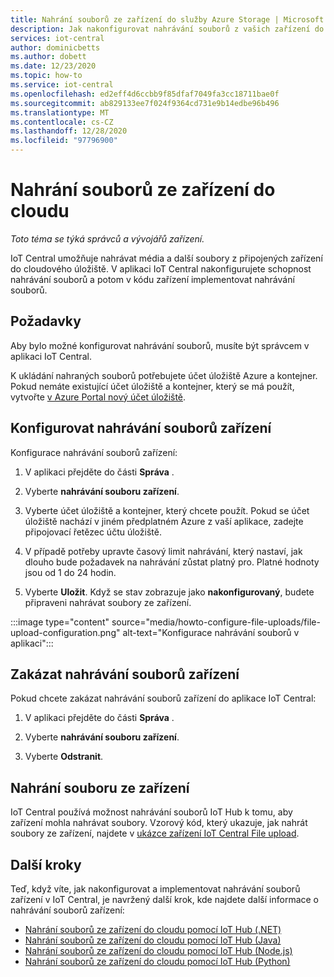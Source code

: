 ```yaml
---
title: Nahrání souborů ze zařízení do služby Azure Storage | Microsoft Docs
description: Jak nakonfigurovat nahrávání souborů z vašich zařízení do cloudu Až nakonfigurujete nahrávání souborů, implementujte v zařízeních nahrávání souborů.
services: iot-central
author: dominicbetts
ms.author: dobett
ms.date: 12/23/2020
ms.topic: how-to
ms.service: iot-central
ms.openlocfilehash: ed2eff4d6ccbb9f85dfaf7049fa3cc18711bae0f
ms.sourcegitcommit: ab829133ee7f024f9364cd731e9b14edbe96b496
ms.translationtype: MT
ms.contentlocale: cs-CZ
ms.lasthandoff: 12/28/2020
ms.locfileid: "97796900"
---
```

# <a name="upload-files-from-your-devices-to-the-cloud"></a>Nahrání souborů ze zařízení do cloudu

*Toto téma se týká správců a vývojářů zařízení.*

IoT Central umožňuje nahrávat média a další soubory z připojených zařízení do cloudového úložiště. V aplikaci IoT Central nakonfigurujete schopnost nahrávání souborů a potom v kódu zařízení implementovat nahrávání souborů.

## <a name="prerequisites"></a>Požadavky

Aby bylo možné konfigurovat nahrávání souborů, musíte být správcem v aplikaci IoT Central.

K ukládání nahraných souborů potřebujete účet úložiště Azure a kontejner. Pokud nemáte existující účet úložiště a kontejner, který se má použít, vytvořte [v Azure Portal nový účet úložiště](https://ms.portal.azure.com/#create/Microsoft.StorageAccount-ARM).

## <a name="configure-device-file-uploads"></a>Konfigurovat nahrávání souborů zařízení

Konfigurace nahrávání souborů zařízení:

1. V aplikaci přejděte do části **Správa** .

1. Vyberte **nahrávání souboru zařízení**.

1. Vyberte účet úložiště a kontejner, který chcete použít. Pokud se účet úložiště nachází v jiném předplatném Azure z vaší aplikace, zadejte připojovací řetězec účtu úložiště.

1. V případě potřeby upravte časový limit nahrávání, který nastaví, jak dlouho bude požadavek na nahrávání zůstat platný pro. Platné hodnoty jsou od 1 do 24 hodin.

1. Vyberte **Uložit**. Když se stav zobrazuje jako **nakonfigurovaný**, budete připraveni nahrávat soubory ze zařízení.

:::image type="content" source="media/howto-configure-file-uploads/file-upload-configuration.png" alt-text="Konfigurace nahrávání souborů v aplikaci":::

## <a name="disable-device-file-uploads"></a>Zakázat nahrávání souborů zařízení

Pokud chcete zakázat nahrávání souborů zařízení do aplikace IoT Central:

1. V aplikaci přejděte do části **Správa** .

1. Vyberte **nahrávání souboru zařízení**.

1. Vyberte **Odstranit**.

## <a name="upload-a-file-from-a-device"></a>Nahrání souboru ze zařízení

IoT Central používá možnost nahrávání souborů IoT Hub k tomu, aby zařízení mohla nahrávat soubory. Vzorový kód, který ukazuje, jak nahrát soubory ze zařízení, najdete v [ukázce zařízení IoT Central File upload](/samples/iot-for-all/iotc-file-upload-device/iotc-file-upload-device/).

## <a name="next-steps"></a>Další kroky

Teď, když víte, jak nakonfigurovat a implementovat nahrávání souborů zařízení v IoT Central, je navržený další krok, kde najdete další informace o nahrávání souborů zařízení:

- [Nahrání souborů ze zařízení do cloudu pomocí IoT Hub (.NET)](../../iot-hub/iot-hub-csharp-csharp-file-upload.md)
- [Nahrání souborů ze zařízení do cloudu pomocí IoT Hub (Java)](../../iot-hub/iot-hub-java-java-file-upload.md)
- [Nahrání souborů ze zařízení do cloudu pomocí IoT Hub (Node.js)](../../iot-hub/iot-hub-node-node-file-upload.md)
- [Nahrání souborů ze zařízení do cloudu pomocí IoT Hub (Python)](../../iot-hub/iot-hub-python-python-file-upload.md)